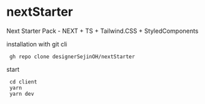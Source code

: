 # nextStarter
Next Starter Pack - NEXT + TS + Tailwind.CSS + StyledComponents

installation with git cli
```cli
 gh repo clone designerSejinOH/nextStarter
```

start
```
 cd client
 yarn
 yarn dev
```
